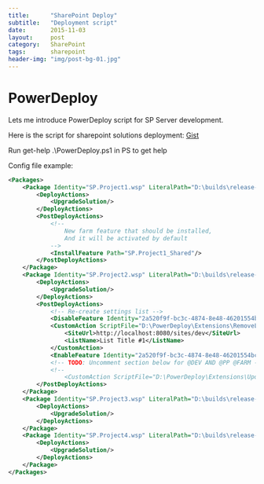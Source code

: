 ```yaml
---
title:      "SharePoint Deploy"
subtitle:   "Deployment script"
date:       2015-11-03
layout:     post
category: 	SharePoint
tags:		sharepoint
header-img: "img/post-bg-01.jpg"
---
```


# PowerDeploy

Lets me introduce PowerDeploy script for SP Server development.

Here is the script for sharepoint solutions deployment:
[Gist](https://gist.github.com/Happi-cat/50dc0f5b7d8940a4eacf)

Run get-help .\PowerDeploy.ps1 in PS to get help

Config file example:

```xml
<Packages>
	<Package Identity="SP.Project1.wsp" LiteralPath="D:\builds\release-5">
		<DeployActions>
			<UpgradeSolution/>
		</DeployActions>
		<PostDeployActions>
			<!-- 
				New farm feature that should be installed, 
				And it will be activated by default 
			-->
			<InstallFeature Path="SP.Project1_Shared"/>
		</PostDeployActions>
	</Package>
	<Package Identity="SP.Project2.wsp" LiteralPath="D:\builds\release-5">
		<DeployActions>
			<UpgradeSolution/>
		</DeployActions>
		<PostDeployActions>
			<!-- Re-create settings list -->
			<DisableFeature Identity="2a520f9f-bc3c-4874-8e48-46201554bc2e" Url="http://localhost:8080/sites/dev"/>
			<CustomAction ScriptFile="D:\PowerDeploy\Extensions\RemoveList.ps1">
				<SiteUrl>http://localhost:8080/sites/dev</SiteUrl>
				<ListName>List Title #1</ListName>
			</CustomAction>
			<EnableFeature Identity="2a520f9f-bc3c-4874-8e48-46201554bc2e" Url="http://localhost:8080/sites/dev"/>
			<!-- TODO: Uncomment section below for @DEV AND @PP @FARM -->
			<!--
				<CustomAction ScriptFile="D:\PowerDeploy\Extensions\UpdateProjectsSettings.ps1"></CustomAction>-->
		</PostDeployActions>
	</Package>
	<Package Identity="SP.Project3.wsp" LiteralPath="D:\builds\release-5">
		<DeployActions>
			<UpgradeSolution/>
		</DeployActions>
	</Package>
	<Package Identity="SP.Project4.wsp" LiteralPath="D:\builds\release-5">
		<DeployActions>
			<UpgradeSolution/>
		</DeployActions>
	</Package>
</Packages>
```
